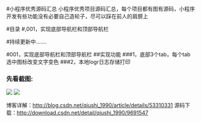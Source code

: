 #小程序优秀源码汇总
小程序优秀项目源码汇总，每个项目都有图有源码，小程序开发有些功能没有必要自己造轮子，尽可以踩在前人的肩膀上

#目录
#,001，实现底部导航栏和顶部导航栏

#持续更新中.......


#001，实现底部导航栏和顶部导航栏
##实现功能
###1，底部3个tab，每个tab选中图标改变文字变色
###2，本地logr日志存储打印

### 先看截图:
![](https://github.com/qiushi123/xiaochengxu_demos/blob/master/images/01_01.png?raw=true)
![](https://github.com/qiushi123/xiaochengxu_demos/blob/master/images/01_02.png?raw=true)

博客详解：http://blog.csdn.net/qiushi_1990/article/details/53310331
源码下载：http://download.csdn.net/detail/qiushi_1990/9691547


```xml
 
```
